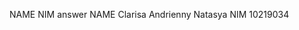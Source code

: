 NAME <fill your name>
NIM  <fill your student identification number>
answer
NAME Clarisa Andrienny Natasya
NIM  10219034
